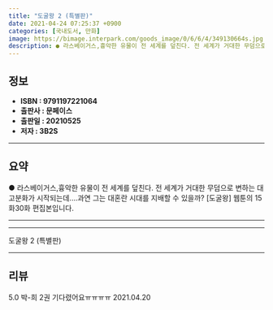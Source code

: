 ```yaml
---
title: "도굴왕 2 (특별판)"
date: 2021-04-24 07:25:37 +0900
categories: [국내도서, 만화]
image: https://bimage.interpark.com/goods_image/0/6/6/4/349130664s.jpg
description: ● 라스베이거스,흉악한 유물이 전 세계를 덮친다. 전 세계가 거대한 무덤으로 변하는 대고분화가 시작되는데....과연 그는 대혼란 시대를 지배할 수 있을까? [도굴왕] 웹툰의 15화30화 편집본입니다.
---
```


## **정보**

- **ISBN : 9791197221064**
- **출판사 : 문페이스**
- **출판일 : 20210525**
- **저자 : 3B2S**

------



## **요약**

●  라스베이거스,흉악한 유물이 전 세계를 덮친다. 전 세계가 거대한 무덤으로 변하는 대고분화가 시작되는데....과연 그는 대혼란 시대를 지배할 수 있을까? [도굴왕] 웹툰의 15화30화 편집본입니다.

------



------


도굴왕 2 (특별판) 

------


## **리뷰** 

5.0 박-희 2권 기다렸어요ㅠㅠㅠㅠ 2021.04.20 <br/>